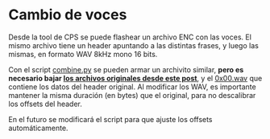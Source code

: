 # Cambio de voces
Desde la tool de CPS se puede flashear un archivo ENC con las voces. 
El mismo archivo tiene un header apuntando a las distintas frases, y luego las mismas, en formato WAV 8kHz mono 16 bits.

Con el script [combine.py](voice/combine.py) se pueden armar un archivito similar, **pero es necesario bajar [los archivos originales desde este post](http://infotex58.ru/forum/index.php?topic=1148.msg10317#msg10317)**, y el [0x00.wav](0x00.wav) que contiene los datos del header original.
Al modificar los WAV, es importante mantener la misma duración (en bytes) que el original, para no descalibrar los offsets del header.

En el futuro se modificará el script para que ajuste los offsets automáticamente.